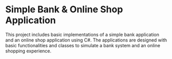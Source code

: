 # Simple Bank & Online Shop Application

This project includes basic implementations of a simple bank application and an online shop application using C#. The applications are designed with basic functionalities and classes to simulate a bank system and an online shopping experience.
